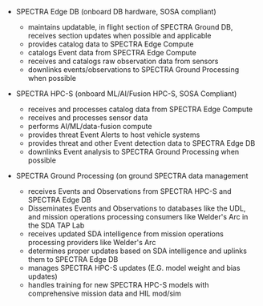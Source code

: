 - SPECTRA Edge DB (onboard DB hardware, SOSA compliant)
  - maintains updatable, in flight section of SPECTRA Ground DB, receives section updates when possible and applicable
  - provides catalog data to SPECTRA Edge Compute
  - catalogs Event data from SPECTRA Edge Compute
  - receives and catalogs raw observation data from sensors
  - downlinks events/observations to SPECTRA Ground Processing when possible

- SPECTRA HPC-S (onboard ML/AI/Fusion HPC-S, SOSA Compliant)
  - receives and processes catalog data from SPECTRA Edge Compute
  - receives and processes sensor data 
  - performs AI/ML/data-fusion compute
  - provides threat Event Alerts to host vehicle systems
  - provides threat and other Event detection data to SPECTRA Edge DB
  - downlinks Event analysis to SPECTRA Ground Processing when possible
 
- SPECTRA Ground Processing (on ground SPECTRA data management
  - receives Events and Observations from SPECTRA HPC-S and SPECTRA Edge DB
  - Disseminates Events and Observations to databases like the UDL, and mission operations processing consumers like Welder's Arc in the SDA TAP Lab
  - receives updated SDA intelligence from mission operations processing providers like Welder's Arc 
  - determines proper updates based on SDA intelligence and uplinks them to SPECTRA Edge DB
  - manages SPECTRA HPC-S updates (E.G. model weight and bias updates)
  - handles training for new SPECTRA HPC-S models with comprehensive mission data and HIL mod/sim